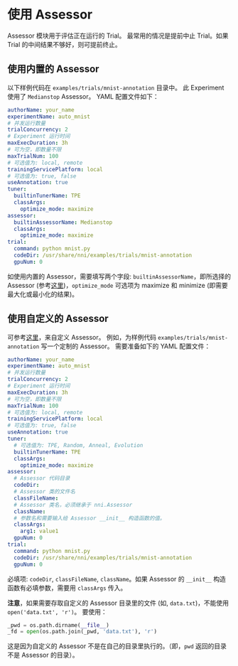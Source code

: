 # **使用 Assessor**

Assessor 模块用于评估正在运行的 Trial。 最常用的情况是提前中止 Trial。如果 Trial 的中间结果不够好，则可提前终止。

## 使用内置的 Assessor 

以下样例代码在 `examples/trials/mnist-annotation` 目录中。 此 Experiment 使用了 `Medianstop` Assessor。 YAML 配置文件如下：

```yaml
authorName: your_name
experimentName: auto_mnist
# 并发运行数量
trialConcurrency: 2
# Experiment 运行时间
maxExecDuration: 3h
# 可为空，即数量不限
maxTrialNum: 100
# 可选值为: local, remote  
trainingServicePlatform: local
# 可选值为: true, false  
useAnnotation: true
tuner:
  builtinTunerName: TPE
  classArgs:
    optimize_mode: maximize
assessor:
  builtinAssessorName: Medianstop
  classArgs:
    optimize_mode: maximize
trial:
  command: python mnist.py
  codeDir: /usr/share/nni/examples/trials/mnist-annotation
  gpuNum: 0
```

如使用内置的 Assessor，需要填写两个字段: `builtinAssessorName`，即所选择的Assessor (参考[这里]())，`optimize_mode` 可选项为 maximize 和 minimize (即需要最大化或最小化的结果)。

## 使用自定义的 Assessor

可参考[这里]()，来自定义 Assessor。 例如，为样例代码 `examples/trials/mnist-annotation` 写一个定制的 Assessor。 需要准备如下的 YAML 配置文件：

```yaml
authorName: your_name
experimentName: auto_mnist
# 并发运行数量
trialConcurrency: 2
# Experiment 运行时间
maxExecDuration: 3h
# 可为空，即数量不限
maxTrialNum: 100
# 可选值为: local, remote  
trainingServicePlatform: local
# 可选值为: true, false  
useAnnotation: true
tuner:
  # 可选值为: TPE, Random, Anneal, Evolution
  builtinTunerName: TPE
  classArgs:
    optimize_mode: maximize
assessor:
  # Assessor 代码目录
  codeDir: 
  # Assessor 类的文件名
  classFileName: 
  # Assessor 类名，必须继承于 nni.Assessor
  className: 
  # 参数名和需要输入给 Assessor __init__ 构造函数的值。
  classArgs:
    arg1: value1
  gpuNum: 0
trial:
  command: python mnist.py
  codeDir: /usr/share/nni/examples/trials/mnist-annotation
  gpuNum: 0
```

必填项: `codeDir`, `classFileName`, `className`。如果 Assessor 的 `__init__` 构造函数有必填参数，需要用 `classArgs` 传入。

**注意**，如果需要存取自定义的 Assessor 目录里的文件 (如, `data.txt`)，不能使用 `open('data.txt', 'r')`。 要使用：

```python
_pwd = os.path.dirname(__file__)
_fd = open(os.path.join(_pwd, 'data.txt'), 'r')
```

这是因为自定义的 Assessor 不是在自己的目录里执行的。（即，`pwd` 返回的目录不是 Assessor 的目录）。